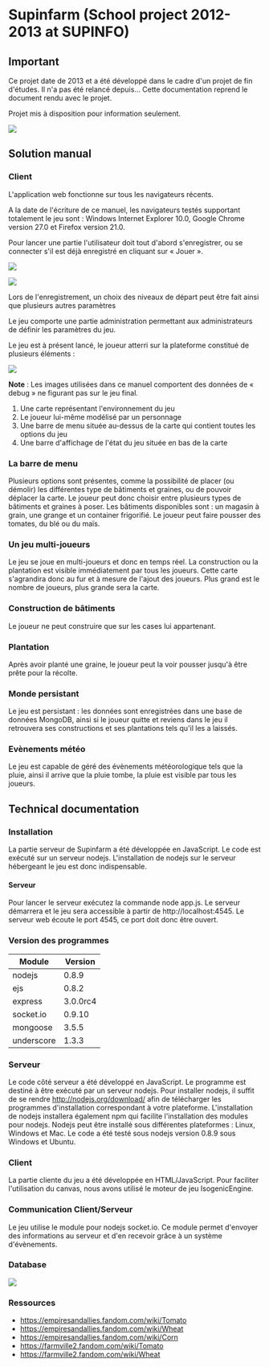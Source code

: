 # Supinfarm (School project 2012-2013 at SUPINFO)

## Important
Ce projet date de 2013 et a été développé dans le cadre d'un projet de fin d'études. Il n'a pas été relancé depuis...
Cette documentation reprend le document rendu avec le projet.

Projet mis à disposition pour information seulement.

![](./doc/supinfarm.jpg)

## Solution manual

### Client
L'application web fonctionne sur tous les navigateurs récents. 

A la date de l'écriture de ce manuel, les navigateurs testés supportant totalement le jeu sont : Windows Internet Explorer 10.0, Google Chrome version 27.0 et Firefox version 21.0.

Pour lancer une partie l'utilisateur doit tout d'abord s'enregistrer, ou se connecter s'il est déjà enregistré en cliquant sur « Jouer ».

![](./doc/scr1.jpg)

![](./doc/scr2.jpg)

Lors de l'enregistrement, un choix des niveaux de départ peut être fait ainsi que plusieurs autres paramètres 

Le jeu comporte une partie administration permettant aux administrateurs de définir les paramètres du jeu. 

Le jeu est à présent lancé, le joueur atterri sur la plateforme constitué de plusieurs éléments : 


![](./doc/scr3.jpg)

__Note__ : Les images utilisées dans ce manuel comportent des données de « debug » ne figurant pas sur le jeu final.

 1.	Une carte représentant l'environnement du jeu
 2.	Le joueur lui-même modélisé par un personnage
 3.	Une barre de menu située au-dessus de la carte qui contient toutes les options du jeu
 4.	Une barre d'affichage de l'état du jeu située en bas de la carte


### La barre de menu
Plusieurs options sont présentes, comme la possibilité de placer (ou démolir) les différentes type de bâtiments et graines, ou de pouvoir déplacer la carte.  Le joueur peut donc choisir entre plusieurs types de bâtiments et graines à poser.
Les bâtiments disponibles sont : un magasin à grain, une grange et un container frigorifié.
Le joueur peut faire pousser des tomates, du blé ou du maïs.

### Un jeu multi-joueurs
Le jeu se joue en multi-joueurs et donc en temps réel. La construction ou la plantation est visible immédiatement par tous les joueurs.
Cette carte s'agrandira donc au fur et à mesure de l'ajout des joueurs. Plus grand est le nombre de joueurs, plus grande sera la carte.

### Construction de bâtiments
Le joueur ne peut construire que sur les cases lui appartenant.

### Plantation
Après avoir planté une graine, le joueur peut la voir pousser jusqu'à être prête pour la récolte.

### Monde persistant
Le jeu est persistant : les données sont enregistrées dans une base de données MongoDB, ainsi si le joueur quitte et reviens dans le jeu il retrouvera ses constructions et ses plantations tels qu'il les a laissés.

### Evènements météo
Le jeu est capable de géré des évènements météorologique tels que la pluie, ainsi il arrive que la pluie tombe, la pluie est visible par tous les joueurs.


## Technical documentation

### Installation

La partie serveur de Supinfarm a été développée en JavaScript. Le code est exécuté sur un serveur nodejs. L'installation de nodejs sur le serveur hébergeant le jeu est donc indispensable.

#### Serveur

Pour lancer le serveur exécutez la commande node app.js.
Le serveur démarrera et le jeu sera accessible à partir de http://localhost:4545.
Le serveur web écoute le port 4545, ce port doit donc être ouvert.

### Version des programmes

| Module     | Version  |
| ---------  | -------- |
| nodejs     | 0.8.9    |
| ejs        | 0.8.2    |
| express    | 3.0.0rc4 |
| socket.io  | 0.9.10   |
| mongoose   | 3.5.5    |
| underscore | 1.3.3    |

### Serveur

Le code côté serveur a été développé en JavaScript. Le programme est destiné à être exécuté par un serveur nodejs. 
Pour installer nodejs, il suffit de se rendre http://nodejs.org/download/ afin de télécharger les programmes d'installation correspondant à votre plateforme. L'installation de nodejs installera également npm qui facilite l'installation des modules pour nodejs. 
Nodejs peut être installé sous différentes plateformes : Linux, Windows et Mac. 
Le code a été testé sous nodejs version 0.8.9 sous Windows et Ubuntu. 

### Client
La partie cliente du jeu a été développée en HTML/JavaScript. 
Pour faciliter l'utilisation du canvas, nous avons utilisé le moteur de jeu IsogenicEngine.

### Communication Client/Serveur
Le jeu utilise le module pour nodejs socket.io. Ce module permet d'envoyer des informations au serveur et d'en recevoir grâce à un système d'évènements.

### Database
![](./doc/bdd.png)

### Ressources
- https://empiresandallies.fandom.com/wiki/Tomato
- https://empiresandallies.fandom.com/wiki/Wheat
- https://empiresandallies.fandom.com/wiki/Corn
- https://farmville2.fandom.com/wiki/Tomato
- https://farmville2.fandom.com/wiki/Wheat
